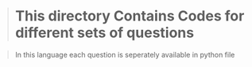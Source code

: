 > # **This directory Contains Codes for different sets of questions**

> In this language each question is seperately available in python file
> 
